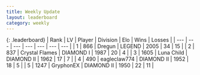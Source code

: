 ```yaml
---
title: Weekly Update
layout: leaderboard
category: weekly
---
```


{: .leaderboard}
| Rank | LV | Player | Division | Elo | Wins | Losses |
| --- | --- | --- | --- | --- | --- | --- |
| <span data-change="15">1</span> | 866 | <span title="ID: 337810">Dregun</span> | LEGEND | <span data-change="-134">2005</span> | <span data-change="-91">34</span> | <span data-change="-49">15</span> |
| <span data-change="32">2</span> | 837 | <span title="ID: 163201">Crystal Flames</span> | DIAMOND I | <span data-change="-76">1987</span> | <span data-change="-165">20</span> | <span data-change="-108">4</span> |
| <span data-change="9">3</span> | 1605 | <span title="ID: 164871">Luna Child</span> | DIAMOND II | <span data-change="-204">1962</span> | <span data-change="-109">17</span> | <span data-change="-59">7</span> |
| <span data-change="66">4</span> | 490 | <span title="ID: 518429">eagleclaw774</span> | DIAMOND II | <span data-change="-62">1952</span> | <span data-change="-62">18</span> | <span data-change="-66">5</span> |
| <span data-change="-3">5</span> | 1247 | <span title="ID: 315148">GryphonEX</span> | DIAMOND II | <span data-change="-281">1950</span> | <span data-change="-267">22</span> | <span data-change="-105">11</span> |